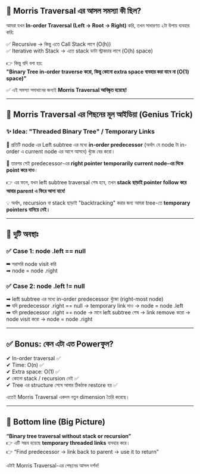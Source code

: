 ## 🎯 Morris Traversal এর আসল সমস্যা কী ছিল?

আমরা যখন **In-order Traversal (Left → Root → Right)** করি, তখন সাধারণত ২টা উপায় ব্যবহার করি:

✅ Recursive → কিন্তু এতে Call Stack লাগে (O(h))  
✅ Iterative with Stack → এতে stack ডাটা স্ট্রাকচার লাগে (O(h) space)

👉 কিন্তু যদি বলা হয়:  
**"Binary Tree in-order traverse করো, কিন্তু কোনো extra space ব্যবহার করা যাবে না (O(1) space)"**

✅ এই সমস্যা সমাধানের জন্যই **Morris Traversal আবিষ্কৃত হয়েছে!**

---

## 🧠 Morris Traversal এর পিছনের মূল আইডিয়া (Genius Trick)

### ✨ Idea: "Threaded Binary Tree" / Temporary Links

🔹 প্রতিটি node এর Left subtree এর মধ্যে **in-order predecessor** (অর্থাৎ যে node টা in-order এ current node এর আগে আসবে) খুঁজে বের করো।

🔹 তারপর সেই predecessor-এর **right pointer temporarily current node-এর দিকে point করে দাও**।

👉 এর ফলে, যখন left subtree traversal শেষ হবে, তখন **stack ছাড়াই pointer follow করে আবার parent এ ফিরে আসা যাবে!**

💡 অর্থাৎ, recursion বা stack ছাড়াই "backtracking" করার জন্য আমরা tree-তে **temporary pointers বানিয়ে নেই।**

---

## 🔁 দুটি অবস্থাঃ

### ✅ Case 1: node .left == null

➡ সরাসরি node visit করি  
➡ node = node .right

### ✅ Case 2: node .left != null

➡ left subtree এর মধ্যে in-order predecessor খুঁজো (right-most node)  
➡ যদি predecessor .right == null → temporary link দাও → node = node .left  
➡ যদি predecessor .right == node → মানে left subtree শেষ → link remove করো → node visit করো → node = node .right

---

## ✅ Bonus: কেন এটা এত Powerফুল?

✔ In-order traversal ✅  
✔ Time: O(n) ✅  
✔ Extra space: O(1) ✅  
✔ কোনো stack / recursion নেই ✅  
✔ Tree এর structure শেষে আবার ঠিকঠাক restore হয় ✅

এতেই Morris Traversal একদম নতুন dimension তৈরি করেছে।

---

## 🎉 Bottom line (Big Picture)

**“Binary tree traversal without stack or recursion”**  
👉 এটি সম্ভব হয়েছে **temporary threaded links** ব্যবহার করে।  
👉 “Find predecessor → link back to parent → use it to return”

এটাই Morris Traversal-এর পেছনের আসল দর্শন!

